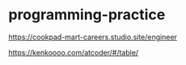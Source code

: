 # programming-practice

https://cookpad-mart-careers.studio.site/engineer

https://kenkoooo.com/atcoder/#/table/